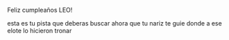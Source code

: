 Feliz cumpleaños LEO!

esta es tu pista que deberas buscar ahora que tu nariz te guie donde a ese elote lo hicieron tronar
